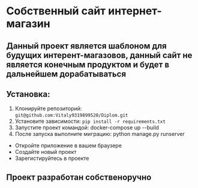 # Собственный сайт интернет-магазин

## Данный проект является шаблоном для будущих интерент-магазовов, данный сайт не является конечным продуктом и будет в дальнейшем дорабатываться

## Установка:
1. Клонируйте репозиторий: ```git@github.com:Vitaly9319899520/Diplom.git```
2. Установите зависимости: ```pip install -r requirements.txt```
3. Запустите проект командой: docker-compose up --build
4. После запуска выполните миграцию: python manage.py runserver
- Откройте приложение в вашем браузере
- Создайте новый проект
- Зарегистируйтесь в проекте

## Проект разработан собственоручно